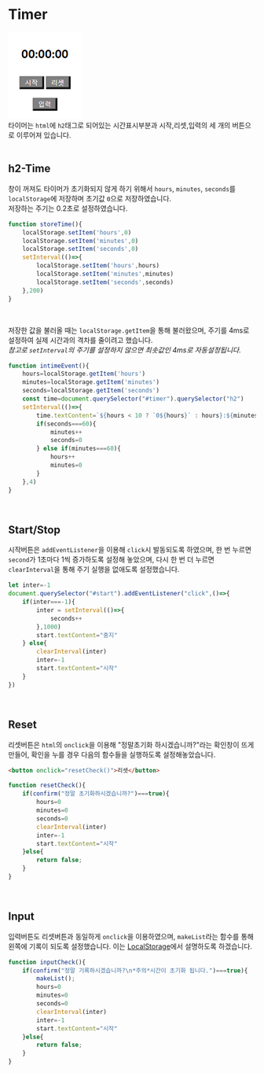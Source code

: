 # Timer
![timer](/readmeImages/3.PNG)  
타이머는 `html`에 `h2`태그로 되어있는 시간표시부분과 시작,리셋,입력의 세 개의 버튼으로 이루어져 있습니다.  
<br>

## h2-Time
창이 꺼져도 타이머가 초기화되지 않게 하기 위해서 `hours`, `minutes`, `seconds`를 `localStorage`에 저장하며 초기값 `0`으로 저장하였습니다.  
저장하는 주기는 0.2초로 설정하였습니다.
```javascript
function storeTime(){
    localStorage.setItem('hours',0)
    localStorage.setItem('minutes',0)
    localStorage.setItem('seconds',0)
    setInterval(()=>{
        localStorage.setItem('hours',hours)
        localStorage.setItem('minutes',minutes)
        localStorage.setItem('seconds',seconds)
    },200)
}
```
<br>

저장한 값을 불러올 때는 `localStorage.getItem`을 통해 불러왔으며, 주기를 4ms로 설정하여 실제 시간과의 격차를 줄이려고 했습니다.  
*참고로 `setInterval`의 주기를 설정하지 않으면 최솟값인 4ms로 자동설정됩니다.*
```js
function intimeEvent(){
    hours=localStorage.getItem('hours')
    minutes=localStorage.getItem('minutes')
    seconds=localStorage.getItem('seconds')
    const time=document.querySelector("#timer").querySelector("h2")
    setInterval(()=>{
        time.textContent=`${hours < 10 ? `0${hours}` : hours}:${minutes < 10 ? `0${minutes}` : minutes}:${seconds < 10 ? `0${seconds}`:seconds}`
        if(seconds===60){
            minutes++
            seconds=0
        } else if(minutes===60){
            hours++
            minutes=0
        }
    },4)
}
```
<br>

## Start/Stop
시작버튼은 `addEventListener`을 이용해 `click`시 발동되도록 하였으며, 한 번 누르면 `second`가 1초마다 1씩 증가하도록 설정해 놓았으며, 다시 한 번 더 누르면 `clearInterval`을 통해 주기 실행을 없애도록 설정했습니다.

```js
let inter=-1
document.querySelector("#start").addEventListener("click",()=>{
    if(inter===-1){
        inter = setInterval(()=>{
            seconds++
        },1000)
        start.textContent="중지"
    } else{
        clearInterval(inter)
        inter=-1
        start.textContent="시작"
    }
})
```
<br>

## Reset
리셋버튼은 `html`의 `onclick`을 이용해 "정말초기화 하시겠습니까?"라는 확인창이 뜨게 만들어, 확인을 누를 경우 다음의 함수들을 실행하도록 설정해놓았습니다.
```html
<button onclick="resetCheck()">리셋</button>
```

```js
function resetCheck(){
    if(confirm("정말 초기화하시겠습니까?")===true){
        hours=0
        minutes=0
        seconds=0
        clearInterval(inter)
        inter=-1
        start.textContent="시작"
    }else{
        return false;
    }
}
```
<br>

## Input
입력버튼도 리셋버튼과 동일하게 `onclick`을 이용하였으며, `makeList`라는 함수를 통해 왼쪽에 기록이 되도록 설정했습니다. 이는 <a href="localstorage.md">LocalStorage</a>에서 설명하도록 하겠습니다.

```js
function inputCheck(){
    if(confirm("정말 기록하시겠습니까?\n*주의*시간이 초기화 됩니다.")===true){
        makeList();
        hours=0
        minutes=0
        seconds=0
        clearInterval(inter)
        inter=-1
        start.textContent="시작"
    }else{
        return false;
    }
}
```